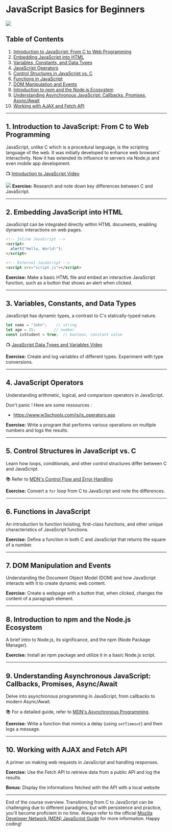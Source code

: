 # JavaScript Basics for Beginners

![](https://upload.wikimedia.org/wikipedia/commons/thumb/9/99/Unofficial_JavaScript_logo_2.svg/80px-Unofficial_JavaScript_logo_2.svg.png)

## Table of Contents
1. [Introduction to JavaScript: From C to Web Programming](#1-introduction-to-javascript-from-c-to-web-programming)
2. [Embedding JavaScript into HTML](#2-embedding-javascript-into-html)
3. [Variables, Constants, and Data Types](#3-variables-constants-and-data-types)
4. [JavaScript Operators](#4-javascript-operators)
5. [Control Structures in JavaScript vs. C](#5-control-structures-in-javascript-vs-c)
6. [Functions in JavaScript](#6-functions-in-javascript)
7. [DOM Manipulation and Events](#7-dom-manipulation-and-events)
8. [Introduction to npm and the Node.js Ecosystem](#8-introduction-to-npm-and-the-nodejs-ecosystem)
9. [Understanding Asynchronous JavaScript: Callbacks, Promises, Async/Await](#9-understanding-asynchronous-javascript-callbacks-promises-asyncawait)
10. [Working with AJAX and Fetch API](#10-working-with-ajax-and-fetch-api)

---

## 1. Introduction to JavaScript: From C to Web Programming
JavaScript, unlike C which is a procedural language, is the scripting language of the web. It was initially developed to enhance web browsers' interactivity. Now it has extended its influence to servers via Node.js and even mobile app development.

📺 [Introduction to JavaScript Video](https://youtu.be/DHjqpvDnNGE?si=6mhc-WzCFUAH2sEX)

![](https://res.cloudinary.com/practicaldev/image/fetch/s--O4CMx0Pr--/c_limit%2Cf_auto%2Cfl_progressive%2Cq_auto%2Cw_880/https://i.imgur.com/5u8VS7e.jpg)
**Exercise:** Research and note down key differences between C and JavaScript.

---

## 2. Embedding JavaScript into HTML
JavaScript can be integrated directly within HTML documents, enabling dynamic interactions on web pages.

```html
<!-- Inline JavaScript -->
<script>
  alert("Hello, World!");
</script>

<!-- External JavaScript -->
<script src="script.js"></script>
```

**Exercise:** Make a basic HTML file and embed an interactive JavaScript function, such as a button that shows an alert when clicked.

---

## 3. Variables, Constants, and Data Types
JavaScript has dynamic types, a contrast to C's statically-typed nature.

```javascript
let name = "John";    // string
let age = 25;        // number
const isStudent = true;  // boolean, constant value
```

📺 [JavaScript Data Types and Variables Video](https://youtu.be/9emXNzqCKyg?si=UvOJc6rkzh-Z333E)

**Exercise:** Create and log variables of different types. Experiment with type conversions.

---

## 4. JavaScript Operators
Understanding arithmetic, logical, and comparison operators in JavaScript.

Don't panic ! Here are some ressources : 

- https://www.w3schools.com/js/js_operators.asp

**Exercise:** Write a program that performs various operations on multiple numbers and logs the results.

---

## 5. Control Structures in JavaScript vs. C
Learn how loops, conditionals, and other control structures differ between C and JavaScript.

📚 Refer to [MDN's Control Flow and Error Handling](https://developer.mozilla.org/en-US/docs/Web/JavaScript/Guide/Control_flow_and_error_handling) 

**Exercise:** Convert a `for` loop from C to JavaScript and note the differences.

---

## 6. Functions in JavaScript
An introduction to function hoisting, first-class functions, and other unique characteristics of JavaScript functions.

**Exercise:** Define a function in both C and JavaScript that returns the square of a number.

---

## 7. DOM Manipulation and Events
Understanding the Document Object Model (DOM) and how JavaScript interacts with it to create dynamic web content.

**Exercise:** Create a webpage with a button that, when clicked, changes the content of a paragraph element.

---

## 8. Introduction to npm and the Node.js Ecosystem
A brief intro to Node.js, its significance, and the npm (Node Package Manager).

**Exercise:** Install an npm package and utilize it in a basic Node.js script.

---

## 9. Understanding Asynchronous JavaScript: Callbacks, Promises, Async/Await
Delve into asynchronous programming in JavaScript, from callbacks to modern Async/Await.

📚 For a detailed guide, refer to [MDN's Asynchronous Programming](https://developer.mozilla.org/en-US/docs/Learn/JavaScript/Asynchronous).

**Exercise:** Write a function that mimics a delay (using `setTimeout`) and then logs a message.

---

## 10. Working with AJAX and Fetch API
A primer on making web requests in JavaScript and handling responses.

**Exercise:** Use the Fetch API to retrieve data from a public API and log the results.

**Bonus:** Display the informations fetched with the API with a local website


---

End of the course overview. Transitioning from C to JavaScript can be challenging due to different paradigms, but with persistence and practice, you'll become proficient in no time. Always refer to the official [Mozilla Developer Network (MDN) JavaScript Guide](https://developer.mozilla.org/en-US/docs/Web/JavaScript/Guide) for more information. Happy coding!
